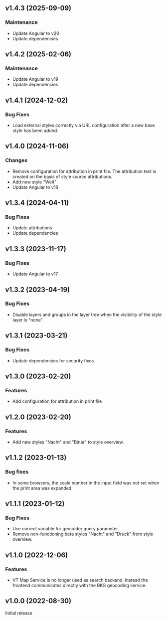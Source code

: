 ## v1.4.3 (2025-09-09)

### Maintenance

* Update Angular to v20
* Update dependencies

## v1.4.2 (2025-02-06)

### Maintenance

* Update Angular to v19
* Update dependencies

## v1.4.1 (2024-12-02)

### Bug Fixes

* Load external styles correctly via URL configuration after a new base style has been added.

## v1.4.0 (2024-11-06)

### Changes

* Remove configuration for attribution in print file. The attribution text is created on the basis of style source attributions.
* Add new style "Welt"
* Update Angular to v18

## v1.3.4 (2024-04-11)

### Bug Fixes

* Update attributions
* Update dependencies

## v1.3.3 (2023-11-17)

### Bug Fixes

* Update Angular to v17

## v1.3.2 (2023-04-19)

### Bug Fixes

* Disable layers and groups in the layer tree when the visibility of the style layer is "none".

## v1.3.1 (2023-03-21)

### Bug Fixes

* Update dependencies for security fixes

## v1.3.0 (2023-02-20)

### Features

* Add configuration for attribution in print file

## v1.2.0 (2023-02-20)

### Features

* Add new styles "Nacht" and "Binär" to style overview.

## v1.1.2 (2023-01-13)

### Bug fixes

* In some browsers, the scale number in the input field was not set when the print area was expanded.

## v1.1.1 (2023-01-12)

### Bug Fixes

* Use correct variable for geocoder query parameter.
* Remove non-functioning beta styles "Nacht" and "Druck" from style overview.

## v1.1.0 (2022-12-06)

### Features

* VT Map Service is no longer used as search backend. Instead the frontend communicates directly with the BKG geocoding service.

## v1.0.0 (2022-08-30)
Initial release
